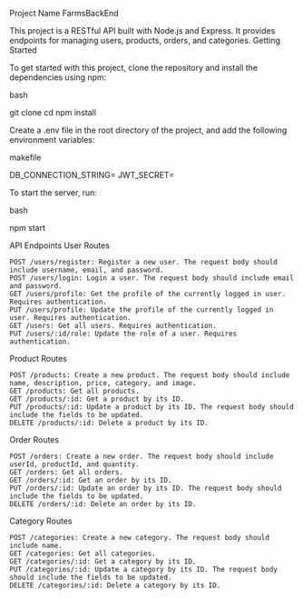 Project Name FarmsBackEnd

This project is a RESTful API built with Node.js and Express. It provides endpoints for managing users, products, orders, and categories.
Getting Started

To get started with this project, clone the repository and install the dependencies using npm:

bash

git clone <repository-url>
cd <repository-name>
npm install

Create a .env file in the root directory of the project, and add the following environment variables:

makefile

DB_CONNECTION_STRING=<your-mongodb-connection-string>
JWT_SECRET=<your-jwt-secret>

To start the server, run:

bash

npm start

API Endpoints
User Routes

    POST /users/register: Register a new user. The request body should include username, email, and password.
    POST /users/login: Login a user. The request body should include email and password.
    GET /users/profile: Get the profile of the currently logged in user. Requires authentication.
    PUT /users/profile: Update the profile of the currently logged in user. Requires authentication.
    GET /users: Get all users. Requires authentication.
    PUT /users/:id/role: Update the role of a user. Requires authentication.

Product Routes

    POST /products: Create a new product. The request body should include name, description, price, category, and image.
    GET /products: Get all products.
    GET /products/:id: Get a product by its ID.
    PUT /products/:id: Update a product by its ID. The request body should include the fields to be updated.
    DELETE /products/:id: Delete a product by its ID.

Order Routes

    POST /orders: Create a new order. The request body should include userId, productId, and quantity.
    GET /orders: Get all orders.
    GET /orders/:id: Get an order by its ID.
    PUT /orders/:id: Update an order by its ID. The request body should include the fields to be updated.
    DELETE /orders/:id: Delete an order by its ID.

Category Routes

    POST /categories: Create a new category. The request body should include name.
    GET /categories: Get all categories.
    GET /categories/:id: Get a category by its ID.
    PUT /categories/:id: Update a category by its ID. The request body should include the fields to be updated.
    DELETE /categories/:id: Delete a category by its ID.

